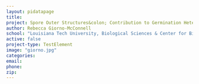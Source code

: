 ```yaml
---
layout: pidatapage
title:
project: Spore Outer Structures&colon; Contribution to Germination Heterogeneity
author: Rebecca Giorno-McConnell
school: "Louisiana Tech University, Biological Sciences & Center for Biomedical Engineering and Rehabilitation Sciences"
active: false
project-type: TestElement
image: "giorno.jpg"
categories:
email:
phone:
zip:
---
```


